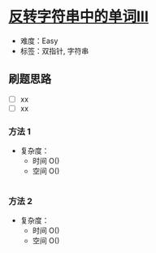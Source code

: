 # [反转字符串中的单词III](https://leetcode-cn.com/problems/reverse-words-in-a-string-iii/)

- 难度：Easy
- 标签：双指针, 字符串

## 刷题思路

- [ ] xx
- [ ] xx

### 方法 1

- 复杂度：
    - 时间 O()
    - 空间 O()

``` js

```

### 方法 2

- 复杂度：
    - 时间 O()
    - 空间 O()

``` js

```
